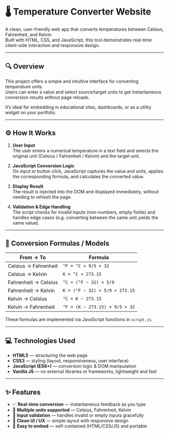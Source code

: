 # 🌡️ Temperature Converter Website

A clean, user-friendly web app that converts temperatures between Celsius, Fahrenheit, and Kelvin.  
Built with HTML, CSS, and JavaScript, this tool demonstrates real-time client-side interaction and responsive design.

---

## 🔍 Overview

This project offers a simple and intuitive interface for converting temperature units.  
Users can enter a value and select source/target units to get instantaneous conversion results without page reloads.

It’s ideal for embedding in educational sites, dashboards, or as a utility widget on your portfolio.

---

## ⚙️ How It Works

1. **User Input**  
   The user enters a numerical temperature in a text field and selects the original unit (Celsius / Fahrenheit / Kelvin) and the target unit.

2. **JavaScript Conversion Logic**  
   On input or button click, JavaScript captures the value and units, applies the corresponding formula, and calculates the converted value.

3. **Display Result**  
   The result is injected into the DOM and displayed immediately, without needing to refresh the page.

4. **Validation & Edge Handling**  
   The script checks for invalid inputs (non-numbers, empty fields) and handles edge cases (e.g. converting between the same unit yields the same value).

---

## 🧮 Conversion Formulas / Models

| From → To | Formula |
|-----------|---------|
| Celsius → Fahrenheit | `°F = °C × 9/5 + 32` |
| Celsius → Kelvin | `K = °C + 273.15` |
| Fahrenheit → Celsius | `°C = (°F − 32) × 5/9` |
| Fahrenheit → Kelvin | `K = (°F − 32) × 5/9 + 273.15` |
| Kelvin → Celsius | `°C = K − 273.15` |
| Kelvin → Fahrenheit | `°F = (K − 273.15) × 9/5 + 32` |

These formulas are implemented via JavaScript functions in `script.js`.

---

## 💻 Technologies Used

- **HTML5** — structuring the web page  
- **CSS3** — styling (layout, responsiveness, user interface)  
- **JavaScript (ES6+)** — conversion logic & DOM manipulation  
- **Vanilla JS** — no external libraries or frameworks, lightweight and fast  

---

## ✨ Features

- ✅ **Real-time conversion** — instantaneous feedback as you type  
- 🔄 **Multiple units supported** — Celsius, Fahrenheit, Kelvin  
- 🚫 **Input validation** — handles invalid or empty inputs gracefully  
- 🧼 **Clean UI / UX** — simple layout with responsive design  
- 🔧 **Easy to embed** — self-contained (HTML/CSS/JS) and portable  

